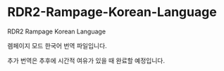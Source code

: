 # RDR2-Rampage-Korean-Language
RDR2 Rampage Korean Language

렘페이지 모드 한국어 번역 파일입니다. 

추가 번역은 추후에 시간적 여유가 있을 때 완료할 예정입니다.
 
